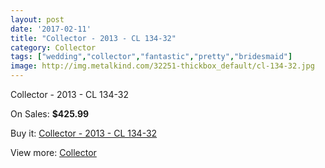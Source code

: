 ```yaml
---
layout: post
date: '2017-02-11'
title: "Collector - 2013 - CL 134-32"
category: Collector
tags: ["wedding","collector","fantastic","pretty","bridesmaid"]
image: http://img.metalkind.com/32251-thickbox_default/cl-134-32.jpg
---
```

Collector - 2013 - CL 134-32

On Sales: **$425.99**
<a href="https://www.metalkind.com/en/collector/8438-cl-134-32.html"><amp-img layout="responsive" width="600" height="600" src="//img.metalkind.com/32251-thickbox_default/cl-134-32.jpg" alt="Collector - 2013 - CL 134-32 0" /></a>
<a href="https://www.metalkind.com/en/collector/8438-cl-134-32.html"><amp-img layout="responsive" width="600" height="600" src="//img.metalkind.com/32253-thickbox_default/cl-134-32.jpg" alt="Collector - 2013 - CL 134-32 1" /></a>

Buy it: [Collector - 2013 - CL 134-32](https://www.metalkind.com/en/collector/8438-cl-134-32.html "Collector - 2013 - CL 134-32")

View more: [Collector](https://www.metalkind.com/en/30-collector "Collector")